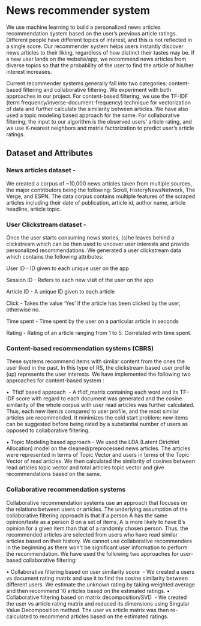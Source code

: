 # News recommender system

We use machine learning to build a personalized news articles recommendation system
based on the user’s previous article ratings. Different people have different topics of interest,
and this is not reflected in a single score. Our recommender system helps users instantly
discover news articles to their liking, regardless of how distinct their tastes may be. If a new
user lands on the website/app, we recommend news articles from diverse topics so that the probability
of the user to find the article of his/her interest increases.

Current recommender systems generally fall into two categories: content-based filtering and
collaborative filtering. We experiment with both approaches in our project. For content-based
filtering, we use the TF-IDF (term frequency/inverse-document-frequency) technique for
vectorization of data and further calculate the similarity between articles. We have also used a
topic modeling based approach for the same. For collaborative filtering, the input to our
algorithm is the observed users’ article rating, and we use K-nearest neighbors and matrix
factorization to predict user’s article ratings.

## Dataset and Attributes

### News articles dataset -
We created a corpus of ~10,000 news articles taken from multiple
sources, the major contributors being the following: Scroll, HistoryNewsNetwork, The Verge,
and ESPN. The data corpus contains multiple features of the scraped articles including their
date of publication, article id, author name, article headline, article topic.

### User Clickstream dataset - 
Once the user starts consuming news stories, (s)he leaves behind a
clickstream which can be then used to uncover user interests and provide personalized
recommendations. We generated a user clickstream data which contains the following
attributes:

User ID     -  ID given to each unique user on the app

Session ID  -  Refers to each new visit of the user on the app

Article ID  -  A unique ID given to each article

Click       -  Takes the value ‘Yes’ if the article has been clicked by the user, otherwise no.

Time spent  -  Time spent by the user on a particular article in seconds

Rating      -  Rating of an article ranging from 1 to 5. Correlated with time spent.


### Content-based recommendation systems (CBRS)

These systems recommend items with similar content from the ones the user liked in the
past. In this type of RS, the clickstream based user profile (up) represents the user interests.
We have implemented the following two approaches for content-based system :

• ​ Tfidf based approach ​ - A tfidf_matrix containing each word and its TF-IDF score with regard
to each document was generated and the cosine similarity of the whole corpus with user read
articles was further calculated. Thus, each new item is compared to user profile, and the most
similar articles are recommended. It minimizes the cold start problem: new items can be
suggested before being rated by a substantial number of users as opposed to collaborative
filtering.

•​ Topic Modeling based approach​ - We used the LDA (Latent Dirichlet Allocation) model on
the cleaned/preprocessed news articles. The articles were represented in terms of Topic Vector
and users in terms of the Topic Vector of read articles. We then calculated the similarity of
cosines between read articles topic vector and total articles topic vector and give
recommendations based on the same.

### Collaborative recommendation systems

Collaborative recommendation systems use an approach that focuses on the relations
between users or articles. The underlying assumption of the collaborative filtering approach is
that if a person A has the same opinion/taste as a person B on a set of items, A is more likely to
have B’s opinion for a given item than that of a randomly chosen person. Thus, the
recommended articles are selected from users who have read similar articles based on their
history. We cannot use collaborative recommenders in the beginning as there won't be
significant user information to perform the recommendation.
We have used the following two approaches for user-based collaborative filtering:

• Collaborative filtering based on user similarity score ​ - We created a users vs document
rating matrix and use it to find the cosine similarity between different users. We estimate the
unknown rating by taking weighted average and then recommend 10 articles based on the
estimated ratings.
• ​ Collaborative filtering based on matrix decomposition/SVD ​ - We created the user vs article
rating matrix and reduced its dimensions using Singular Value Decomposition method. The
user vs article matrix was then re-calculated to recommend articles based on the estimated
ratings.
